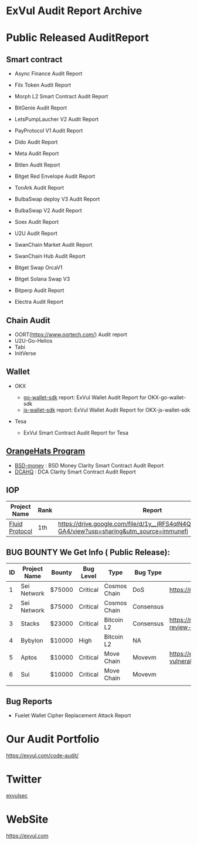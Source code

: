 # ExVul Audit Report Archive

# Public Released AuditReport

## Smart contract 
- Async Finance Audit Report 

- Filx Token Audit Report

- Morph L2 Smart Contract Audit Report

- BitGenie Audit Report 

- LetsPumpLaucher V2 Audit Report

- PayProtocol V1 Audit Report                       

- Dido Audit Report

- Meta Audit Report 

- Bitlen Audit Report

- Bitget Red Envelope Audit Report 

- TonArk Audit Report 

- BulbaSwap deploy V3 Audit Report 

- BulbaSwap V2 Audit Report

- Soex Audit Report 

- U2U Audit Report

- SwanChain Market Audit Report

- SwanChain Hub Audit Report

- Bitget Swap OrcaV1

- Bitget Solana Swap V3

- Bitperp Audit Report 

- Electra Audit Report

  


## Chain Audit
- OORT(https://www.oortech.com/) Audit report
- U2U-Go-Helios
- Tabi
- InitVerse

## Wallet

- OKX
  - [go-wallet-sdk](https://github.com/okx/go-wallet-sdk) report: ExVul Wallet Audit Report for OKX-go-wallet-sdk
  - [js-wallet-sdk](https://github.com/okx/js-wallet-sdk) report: ExVul Wallet Audit Report for OKX-js-wallet-sdk

- Tesa
  - ExVul Smart Contract Audit Report for Tesa

## [OrangeHats Program](https://x.com/Stacks/status/1798369770082881912)
- [BSD-money](https://www.bsd.money/) : BSD Money Clarity Smart Contract Audit Report 
- [DCAHQ](https://www.dcahq.com/) : DCA Clarity Smart Contract Audit Report 



## IOP

| Project Name                                   | Rank | Report                                                                                                 | Bugs           | Bountys |
| ---------------------------------------------- | ---- | ------------------------------------------------------------------------------------------------------ | -------------- | ------- |
| [Fluid Protocol](https://x.com/Fluid_Protocol) | 1th  | https://drive.google.com/file/d/1y__jRFS4qlN4QrRor3Rx0kyUqqXb-GA4/view?usp=sharing&utm_source=immunefi | 1Critical 1Low | $22,345 |


##  BUG BOUNTY We Get  Info ( Public Release):

| ID  | Project Name | Bounty | Bug Level | Type         | Bug Type  | Reference                                                                        |
| --- | ------------ | ------ | --------- | ------------ | --------- | -------------------------------------------------------------------------------- |
| 1   | Sei Network  | $75000 | Critical  | Cosmos Chain | DoS       | https://mp.weixin.qq.com/s/UHqkPFoEf7vbgdoBADbqRg                                |
| 2   | Sei Network  | $75000 | Critical  | Cosmos Chain | Consensus |                                                                                  |
| 3   | Stacks       | $23000 | Critical  | Bitcoin L2   | Consensus | https://medium.com/immunefi/stacks-dos-bugfix-review-dc0f2a75b276                |
| 4   | Bybylon      | $10000 | High      | Bitcoin L2   | NA        |                                                                                  |
| 5   | Aptos        | $10000 | Critical  | Move Chain   | Movevm    | https://exvul.com/analysis-of-the-first-critical-vulnerability-of-aptos-move-vm/ |
| 6   | Sui          | $10000 | Critical  | Move Chain   | Movevm    |                                                                                  |
|     |              |        |           |              |           |                                                                                  |


## Bug Reports

- Fuelet Wallet Cipher Replacement Attack Report

# Our Audit Portfolio

https://exvul.com/code-audit/


# Twitter
  [exvulsec](https://x.com/EXVULSEC)

# WebSite
  https://exvul.com
